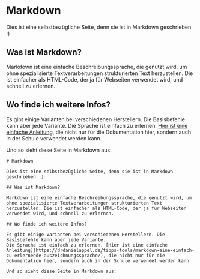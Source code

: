 # Markdown

Dies ist eine selbstbezügliche Seite, denn sie ist in Markdown geschrieben :\)

## Was ist Markdown?

Markdown ist eine einfache Beschreibungssprache, die genutzt wird, um ohne spezialisierte Textverarbeitungen strukturierten Text herzustellen. Die ist einfacher als HTML-Code, der ja für Webseiten verwendet wird, und schnell zu erlernen.

## Wo finde ich weitere Infos?

Es gibt einige Varianten bei verschiedenen Herstellern. Die Basisbefehle kann aber jede Variante. Die Sprache ist einfach zu erlernen. [Hier ist eine einfache Anleitung](https://drdanielappel.de/tipps-tools/markdown-eine-einfach-zu-erlernende-auszeichnungssprache/), die nicht nur für die Dokumentation hier, sondern auch in der Schule verwendet werden kann.

Und so sieht diese Seite in Markdown aus:

```text
# Markdown

Dies ist eine selbstbezügliche Seite, denn sie ist in Markdown geschrieben :) 

## Was ist Markdown?

Markdown ist eine einfache Beschreibungssprache, die genutzt wird, um ohne spezialisierte Textverarbeitungen strukturierten Text herzustellen. Die ist einfacher als HTML-Code, der ja für Webseiten verwendet wird, und schnell zu erlernen.

## Wo finde ich weitere Infos?

Es gibt einige Varianten bei verschiedenen Herstellern. Die Basisbefehle kann aber jede Variante.
Die Sprache ist einfach zu erlernen. [Hier ist eine einfache Anleitung](https://drdanielappel.de/tipps-tools/markdown-eine-einfach-zu-erlernende-auszeichnungssprache/), die nicht nur für die Dokumentation hier, sondern auch in der Schule verwendet werden kann.

Und so sieht diese Seite in Markdown aus:
```

